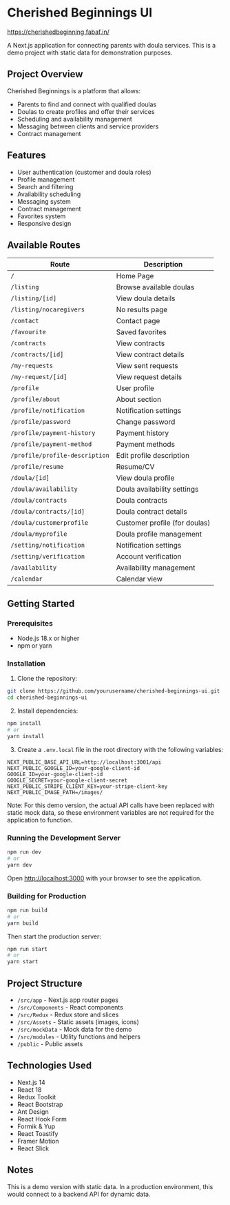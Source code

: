# Cherished Beginnings UI

https://cherishedbeginning.fabaf.in/

A Next.js application for connecting parents with doula services. This is a demo project with static data for demonstration purposes.

## Project Overview

Cherished Beginnings is a platform that allows:

- Parents to find and connect with qualified doulas
- Doulas to create profiles and offer their services
- Scheduling and availability management
- Messaging between clients and service providers
- Contract management

## Features

- User authentication (customer and doula roles)
- Profile management
- Search and filtering
- Availability scheduling
- Messaging system
- Contract management
- Favorites system
- Responsive design

## Available Routes

| Route                          | Description                   |
| ------------------------------ | ----------------------------- |
| `/`                            | Home Page                     |
| `/listing`                     | Browse available doulas       |
| `/listing/[id]`                | View doula details            |
| `/listing/nocaregivers`        | No results page               |
| `/contact`                     | Contact page                  |
| `/favourite`                   | Saved favorites               |
| `/contracts`                   | View contracts                |
| `/contracts/[id]`              | View contract details         |
| `/my-requests`                 | View sent requests            |
| `/my-request/[id]`             | View request details          |
| `/profile`                     | User profile                  |
| `/profile/about`               | About section                 |
| `/profile/notification`        | Notification settings         |
| `/profile/password`            | Change password               |
| `/profile/payment-history`     | Payment history               |
| `/profile/payment-method`      | Payment methods               |
| `/profile/profile-description` | Edit profile description      |
| `/profile/resume`              | Resume/CV                     |
| `/doula/[id]`                  | View doula profile            |
| `/doula/availability`          | Doula availability settings   |
| `/doula/contracts`             | Doula contracts               |
| `/doula/contracts/[id]`        | Doula contract details        |
| `/doula/customerprofile`       | Customer profile (for doulas) |
| `/doula/myprofile`             | Doula profile management      |
| `/setting/notification`        | Notification settings         |
| `/setting/verification`        | Account verification          |
| `/availability`                | Availability management       |
| `/calendar`                    | Calendar view                 |

## Getting Started

### Prerequisites

- Node.js 18.x or higher
- npm or yarn

### Installation

1. Clone the repository:

```bash
git clone https://github.com/yourusername/cherished-beginnings-ui.git
cd cherished-beginnings-ui
```

2. Install dependencies:

```bash
npm install
# or
yarn install
```

3. Create a `.env.local` file in the root directory with the following variables:

```
NEXT_PUBLIC_BASE_API_URL=http://localhost:3001/api
NEXT_PUBLIC_GOOGLE_ID=your-google-client-id
GOOGLE_ID=your-google-client-id
GOOGLE_SECRET=your-google-client-secret
NEXT_PUBLIC_STRIPE_CLIENT_KEY=your-stripe-client-key
NEXT_PUBLIC_IMAGE_PATH=/images/
```

Note: For this demo version, the actual API calls have been replaced with static mock data, so these environment variables are not required for the application to function.

### Running the Development Server

```bash
npm run dev
# or
yarn dev
```

Open [http://localhost:3000](http://localhost:3000) with your browser to see the application.

### Building for Production

```bash
npm run build
# or
yarn build
```

Then start the production server:

```bash
npm run start
# or
yarn start
```

## Project Structure

- `/src/app` - Next.js app router pages
- `/src/Components` - React components
- `/src/Redux` - Redux store and slices
- `/src/Assets` - Static assets (images, icons)
- `/src/mockData` - Mock data for the demo
- `/src/modules` - Utility functions and helpers
- `/public` - Public assets

## Technologies Used

- Next.js 14
- React 18
- Redux Toolkit
- React Bootstrap
- Ant Design
- React Hook Form
- Formik & Yup
- React Toastify
- Framer Motion
- React Slick

## Notes

This is a demo version with static data. In a production environment, this would connect to a backend API for dynamic data.

